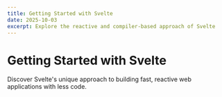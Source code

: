 ```yaml
---
title: Getting Started with Svelte
date: 2025-10-03
excerpt: Explore the reactive and compiler-based approach of Svelte
---
```


# Getting Started with Svelte

Discover Svelte's unique approach to building fast, reactive web applications with less code.
